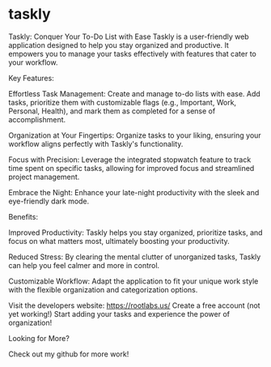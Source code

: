 # taskly
Taskly: Conquer Your To-Do List with Ease
Taskly is a user-friendly web application designed to help you stay organized and productive. It empowers you to manage your tasks effectively with features that cater to your workflow.

Key Features:

Effortless Task Management: Create and manage to-do lists with ease. Add tasks, prioritize them with customizable flags (e.g., Important, Work, Personal, Health), and mark them as completed for a sense of accomplishment.

Organization at Your Fingertips: Organize tasks to your liking, ensuring your workflow aligns perfectly with Taskly's functionality.

Focus with Precision: Leverage the integrated stopwatch feature to track time spent on specific tasks, allowing for improved focus and streamlined project management.

Embrace the Night: Enhance your late-night productivity with the sleek and eye-friendly dark mode.


Benefits:

Improved Productivity: Taskly helps you stay organized, prioritize tasks, and focus on what matters most, ultimately boosting your productivity.

Reduced Stress: By clearing the mental clutter of unorganized tasks, Taskly can help you feel calmer and more in control.

Customizable Workflow: Adapt the application to fit your unique work style with the flexible organization and categorization options.




Visit the developers website: https://rootlabs.us/
Create a free account (not yet working!)
Start adding your tasks and experience the power of organization!

Looking for More?

Check out my github for more work!
